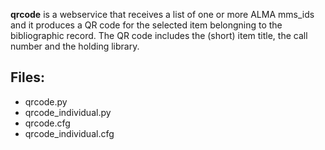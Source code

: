 **qrcode** is a webservice that receives a list of
one or more ALMA mms_ids and it produces a QR code 
for the selected item belongning to the bibliographic
record. The QR code includes the (short) item title,
the call number and the holding library.

## Files:
 - qrcode.py
 - qrcode_individual.py
 - qrcode.cfg
 - qrcode_individual.cfg
 
